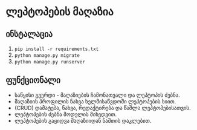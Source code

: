 # ლეპტოპების მაღაზია

## ინსტალაცია
1. `pip install -r requirements.txt`
2. `python manage.py migrate`
3. `python manage.py runserver`

## ფუნქციონალი
- საწყისი გვერდი - მაღაზიების ჩამონათვალი და ლეპტოპის ძებნა.
- მაღაზიის პროფილის ნახვა ხელმისაწვდომი ლეპტოპების სიით.
- (CRUD) დამატება, ნახვა, რედაქტირება და წაშლა ლეპტოპებისათვის.
- ლეპტოპების ძებნა მოდელის მიხედვით.
- ლეპტოპების გაყიდვა მაღაზიიდან ნაშთის დაკლებით.
